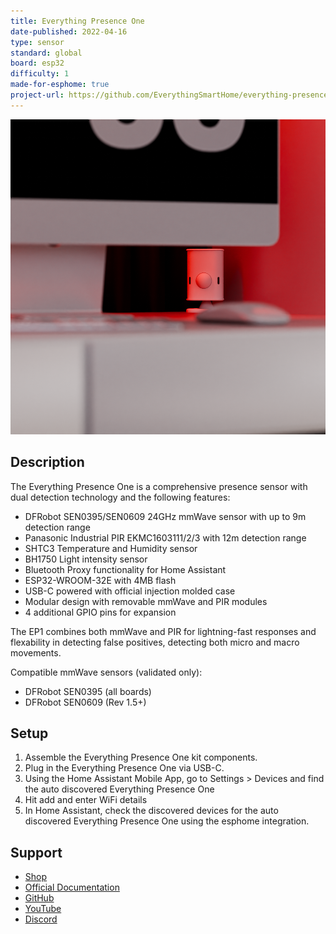 ```yaml
---
title: Everything Presence One
date-published: 2022-04-16
type: sensor
standard: global
board: esp32
difficulty: 1
made-for-esphome: true
project-url: https://github.com/EverythingSmartHome/everything-presence-one
---
```


![Everything Presence One](everything-presence-one.png "Everything Presence One")

## Description

The Everything Presence One is a comprehensive presence sensor with dual detection technology and the following features:

- DFRobot SEN0395/SEN0609 24GHz mmWave sensor with up to 9m detection range
- Panasonic Industrial PIR EKMC1603111/2/3 with 12m detection range
- SHTC3 Temperature and Humidity sensor
- BH1750 Light intensity sensor
- Bluetooth Proxy functionality for Home Assistant
- ESP32-WROOM-32E with 4MB flash
- USB-C powered with official injection molded case
- Modular design with removable mmWave and PIR modules
- 4 additional GPIO pins for expansion

The EP1 combines both mmWave and PIR for lightning-fast responses and flexability in detecting false positives, detecting both micro and macro movements.

Compatible mmWave sensors (validated only):

- DFRobot SEN0395 (all boards)
- DFRobot SEN0609 (Rev 1.5+)

## Setup

1. Assemble the Everything Presence One kit components.
2. Plug in the Everything Presence One via USB-C.
3. Using the Home Assistant Mobile App, go to Settings > Devices and find the auto discovered Everything Presence One
4. Hit add and enter WiFi details
5. In Home Assistant, check the discovered devices for the auto discovered Everything Presence One using the esphome integration.

## Support

- [Shop](https://shop.everythingsmart.io/products/everything-presence-one-kit)
- [Official Documentation](https://docs.everythingsmart.io/s/products/doc/everything-presence-one-ep1-3R178yZSUP)
- [GitHub](https://github.com/EverythingSmartHome/everything-presence-one)
- [YouTube](https://www.youtube.com/@EverythingSmartHome)
- [Discord](https://discord.everythingsmarthome.co.uk/)

